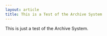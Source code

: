 ```yaml
---
layout: article
title: This is a Test of the Archive System
---
```


This is just  a test of the Archive System.
